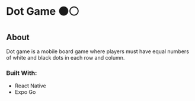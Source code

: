 # Dot Game ⚫⚪
## About
Dot game is a mobile board game where players must have equal numbers of white and black dots in each row and column. 
### Built With:
- React Native
- Expo Go

